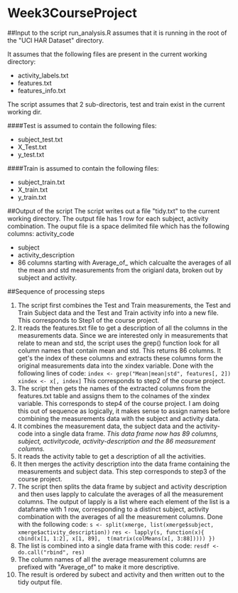 Week3CourseProject
==================

##Input to the script
run_analysis.R assumes that it is running in the root of the "UCI HAR Dataset" directory.

It assumes that the following files are present in the current working directory:
* activity_labels.txt
* features.txt
* features_info.txt

The script assumes that 2 sub-directoris, test and train exist in the current working dir.

####Test is assumed to contain the following files:
* subject_test.txt
* X_Test.txt
* y_test.txt

####Train is assumed to contain the following files:
* subject_train.txt
* X_train.txt
* y_train.txt

##Output of the script
The script writes out a file "tidy.txt" to the current working directory. 
The output file has 1 row for each subject, activity combination.
The ouput file is a space delimited file which has the following columns:
activity_code
* subject
* activity_description
* 86 columns starting with Average_of_ which calcualte the averages of all the mean and std measurements from the origianl data, broken out by subject and activity.

##Sequence of processing steps
1. The script first combines the Test and Train measurements, the Test and Train Subject data and the Test and Train activity info into a new file. This corresponds to Step1 of the course project.
2. It reads the features.txt file to get a description of all the columns in the measurements data. Since we are interested only in measurements that relate to mean and std, the script uses the grep() function look for all column names that contain mean and std. This returns 86 columns. It get's the index of these columns and extracts these columns form the original measurements data into the xindex variable. Done with the following lines of code:
````index <- grep("Mean|mean|std", features[, 2])````
````xindex <- x[, index]````
This corresponds to step2 of the course project.
3. The script then gets the names of the extracted columns from the features.txt table and assigns them to the colnames of the xindex variable. This corresponds to step4 of the course project. I am doing this out of sequence as logically, it makes sense to assign names before combining the measurements data with the subject and activity data.
4. It combines the measurement data, the subject data and the activity-code into a single data frame. _This data frame now has 89 columns, subject, activitycode, activity-description and the 86 measurement columns._ 
5. It reads the activity table to get a description of all the activities.
6. It then merges the activity description into the data frame containing the measurements and subject data. This step corresponds to step3 of the course project.
7. The script then splits the data frame by subject and activity description and then uses lapply to calculate the averages of all the measurement columns. The output of lapply is a list where each element of the list is a dataframe with 1 row, corresponding to a distinct subject, activity combination with the averages of all the measurement columns. Done with the following code:
````s <- split(xmerge, list(xmerge$subject, xmerge$activity_description))````
````res <- lapply(s, function(x){ cbind(x[1, 1:2], x[1, 89],  t(matrix(colMeans(x[, 3:88])))) })````
8. The list is combined into a single data frame with this code:
````resdf <- do.call("rbind", res)````
9. The column names of all the average measurement columns are prefixed with "Average_of" to make it more descriptive.
10. The result is ordered by subect and activity and then written out to the tidy output file.



